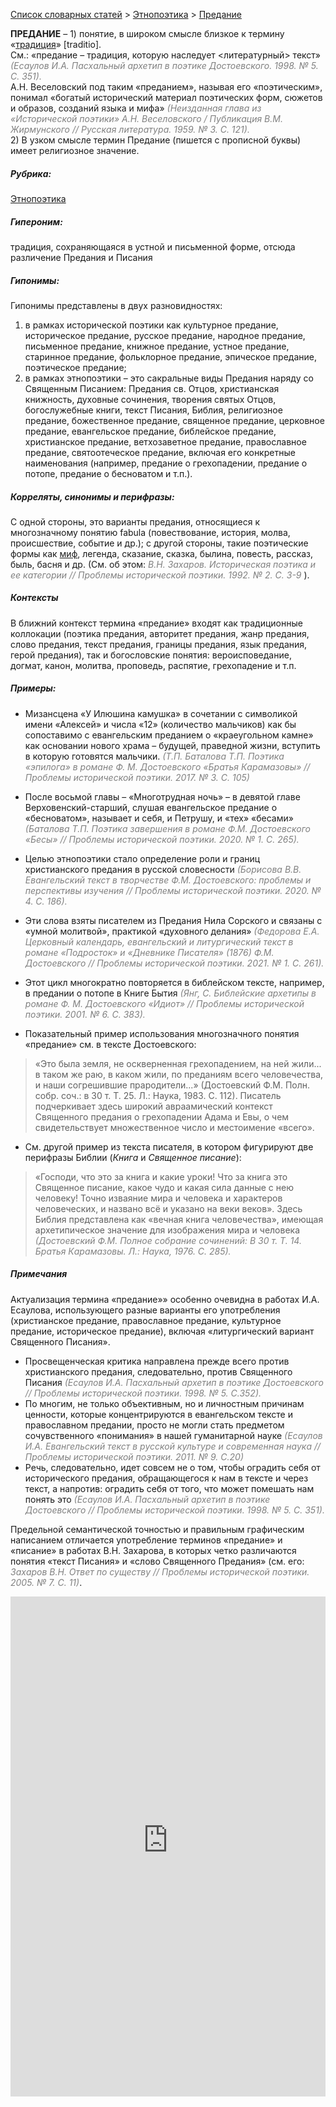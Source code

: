 <style>
st { color: Gray;
  font-style: italic;}
</style>

[Список словарных статей](https://thesaurus-dostoevsky.github.io/Thesaurus/) > [Этнопоэтика](ethnopoe.md) > [Предание](предание.md) 

**ПРЕДАНИЕ** – 1) понятие, в широком смысле близкое к термину «[традиция](традиция.md)» [traditio].  
См.: «предание – традиция, которую наследует <литературный> текст» <st>(Есаулов И.А. Пасхальный архетип в поэтике Достоевского. 1998. № 5. С. 351). </st>  
А.Н. Веселовский под таким «преданием», называя его «поэтическим», понимал «богатый исторический материал поэтических форм, сюжетов и образов, созданий языка и мифа» <st>(Неизданная глава из «Исторической поэтики» А.Н. Веселовского / Публикация В.М. Жирмунского // Русская литература. 1959. № 3. С. 121). </st><br>
2) В узком смысле термин Предание (пишется с прописной буквы) имеет религиозное значение.

##### Рубрика:
[Этнопоэтика](ethnopoe.md)
##### Гипероним:
традиция, сохраняющаяся в устной и письменной форме, отсюда различение Предания и Писания
##### Гипонимы:
Гипонимы представлены в двух разновидностях:  
1) в  рамках исторической поэтики как культурное предание, историческое предание, русское предание, народное предание, письменное предание, книжное предание, устное предание,  старинное предание, фольклорное предание, эпическое предание, поэтическое предание;  
2) в  рамках этнопоэтики – это сакральные виды Предания наряду со Священным Писанием: Предания св. Отцов, христианская книжность, духовные сочинения, творения святых Отцов, богослужебные книги, текст Писания, Библия, религиозное предание, божественное предание, священное предание, церковное предание, евангельское предание, библейское предание, христианское предание, ветхозаветное предание, православное предание, святоотеческое предание, включая его конкретные наименования (например, предание о грехопадении, предание  о потопе, предание о бесноватом и т.п.). 
##### Корреляты, синонимы и перифразы:
С одной стороны, это варианты предания, относящиеся к многозначному понятию fabula  (повествование, история, молва, происшествие, событие и др.); с другой стороны,  такие поэтические формы как [миф](миф.md), легенда, сказание, сказка, былина, повесть, рассказ, быль, басня и др.  (См. об этом: <st> В.Н. Захаров. Историческая поэтика и ее категории // Проблемы исторической поэтики. 1992. № 2. С. 3-9  </st>).
##### Контексты
В ближний контекст термина «предание» входят как традиционные
коллокации (поэтика предания, авторитет предания,  жанр предания, слово предания, текст предания, границы предания, язык предания, герой предания), так и богословские понятия: вероисповедание, догмат, канон, молитва, проповедь, распятие, грехопадение и т.п. 

##### Примеры:
* Мизансцена «У Илюшина камушка» в сочетании с символикой имени «Алексей» и числа «12» (количество мальчиков) как бы сопоставимо с евангельским преданием о «краеугольном камне» как основании нового храма – будущей, праведной жизни, вступить в которую готовятся мальчики. <st>(Т.П. Баталова Т.П. Поэтика «эпилога» в романе Ф. М. Достоевского «Братья Карамазовы» // Проблемы исторической поэтики. 2017. № 3. С. 105)</st>
* После восьмой главы – «Многотрудная ночь» – в девятой главе 
Верховенский-старший, слушая евангельское предание о «бесноватом», называет и себя, и Петрушу, и «тех» «бесами» <st>(Баталова Т.П. Поэтика завершения в романе Ф.М. Достоевского «Бесы» // Проблемы исторической поэтики.  2020. № 1. С. 265).</st>
* Целью этнопоэтики стало определение роли и границ христианского предания в русской словесности <st>(Борисова В.В. Евангельский текст в творчестве Ф.М. Достоевского: проблемы и перспективы изучения // Проблемы исторической поэтики. 2020. № 4. С. 186).</st>
* Эти слова взяты писателем из Предания Нила Сорского и связаны с  «умной молитвой», практикой «духовного делания» <st>(Федорова Е.А. Церковный календарь, евангельский и литургический текст в романе «Подросток» и «Дневнике Писателя» (1876) Ф.М. Достоевского  // Проблемы исторической поэтики. 2021. № 1.  С. 261).</st>
* Этот цикл многократно повторяется в библейском тексте, например, в предании о потопе в Книге Бытия <st>(Янг, С. Библейские архетипы в романе Ф. М. Достоевского «Идиот» // Проблемы исторической поэтики.  2001. № 6. С. 383).</st>  
 
* Показательный пример использования многозначного понятия 
«предание» см. в тексте Достоевского: 
> «Это была земля, не оскверненная грехопадением, на ней жили... в таком же раю, в каком жили, по преданиям всего человечества, и наши согрешившие прародители...» (Достоевский Ф.М. Полн. собр. соч.: в 30 т. Т. 25. Л.: Наука, 1983. С. 112). Писатель подчеркивает здесь широкий авраамический контекст  Священного предания о грехопадении Адама и Евы, о чем свидетельствует множественное число и местоимение «всего».
* См. другой пример из текста писателя, в котором фигурируют две 
перифразы Библии (*Книга* и *Священное писание*):
> «Господи, что это за книга и какие уроки! Что за книга это Священное писание, какое чудо и какая сила данные с нею человеку! Точно изваяние мира и человека и характеров человеческих, и названо всё и указано на веки веков». Здесь Библия представлена как «вечная книга человечества», имеющая архетипическое значение для изображения мира и человека <st>(Достоевский Ф.М. Полное собрание сочинений: В 30 т. Т. 14. Братья Карамазовы. Л.: Наука, 1976. С. 285).</st>

##### Примечания
Актуализация термина «предание»» особенно очевидна в работах И.А. Есаулова, использующего разные варианты его употребления (христианское предание, православное предание, культурное предание, историческое предание), включая «литургический вариант Священного Писания».
*	Просвещенческая критика направлена прежде всего против 
христианского предания, следовательно, против Священного Писания  <st>(Есаулов И.А. Пасхальный архетип в поэтике Достоевского  // Проблемы исторической поэтики. 1998. № 5. С.352). </st>
*	По многим, не только объективным, но и личностным причинам
ценности, которые концентрируются в евангельском тексте и православном предании, просто не могли стать предметом сочувственного «понимания» в нашей гуманитарной науке <st>(Есаулов И.А. Евангельский текст в русской культуре и современная наука // Проблемы исторической поэтики. 2011. № 9. С.20)</st>
*	Речь, следовательно, идет совсем не о том, чтобы оградить себя от
исторического предания, обращающегося к нам в тексте и через текст, а напротив: оградить себя от того, что может помешать нам понять это <st>(Есаулов И.А. Пасхальный архетип в поэтике Достоевского // Проблемы исторической поэтики. 1998. № 5. С. 351).</st>  

Предельной семантической точностью  и правильным графическим написанием отличается употребление терминов «предание» и «писание» в работах В.Н. Захарова, в которых четко различаются понятия «текст Писания» и  «слово Священного Предания» (см. его: <st>Захаров В.Н. Ответ по существу // Проблемы исторической поэтики. 2005. № 7. С. 11)</st>.

<iframe src="https://thesaurus-dostoevsky.github.io/nk/предание.html" style="border:0px;width:100%;height:800px" allowfullscreen="true" webkitallowfullscreen="true" mozallowfullscreen="true">
